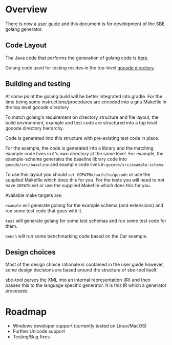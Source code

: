 Overview
========

There is now a
[user guide](https://github.com/real-logic/simple-binary-encoding/wiki/Golang-User-Guide)
and this document is for development of the SBE golang generator.

Code Layout
-----------
The Java code that performs the generation of golang code is
[here](https://github.com/real-logic/simple-binary-encoding/tree/master/sbe-tool/src/main/java/uk/co/real_logic/sbe/generation/golang).

Golang code used for testing resides in the top-level
[gocode directory](https://github.com/real-logic/simple-binary-encoding/tree/master/gocode).

Building and testing
--------------------
At some point the golang build will be better integrated into
gradle. For the time being some instructions/procedures are encoded
into a gnu Makefile in the top level gocode directory

To match golang's requirement on directory structure and file layout,
the build environment, example and test code are structured into a top
level gocode directory hierarchy.

Code is generated into this structure with pre-existing test code in place.

For the example, the code is generated into a library and the matching
example code lives in it's own directory at the same level. For
example, the example-schema generates the baseline library code into
`gocode/src/baseline` and example code lives in `gocode/src/example-schema`.

To use this layout you should `set GOPATH=/path/to/gocode` or use the
supplied Makefile which does this for you. For the tests you will need
to not have `GOPATH` set or use the supplied Makefile which does this
for you.


Available make targets are:

```example``` will generate golang for the example schema (and
extensions) and run some test code that goes with it.

```test``` will generate golang for some test schemas and run some
test code for them.

```bench``` will run some benchmarking code based on the Car example.


Design choices
--------------
Most of the design choice rationale is contained in the user guide
however, some design decisions are based around the structure of
sbe-tool itself.

sbe-tool parses the XML into an internal representation (IR) and then
passes this to the language specific generator. It is this IR which a
generator processes.

Roadmap
=======
 * Windows developer support (currently tested on Linux/MacOS)
 * Further Unicode support
 * Testing/Bug fixes
